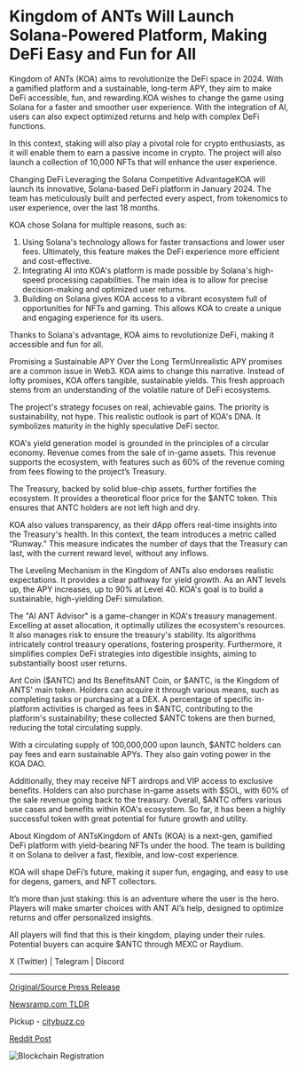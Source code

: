 # Kingdom of ANTs Will Launch Solana-Powered Platform, Making DeFi Easy and Fun for All

Kingdom of ANTs (KOA) aims to revolutionize the DeFi space in 2024. With a gamified platform and a sustainable, long-term APY, they aim to make DeFi accessible, fun, and rewarding.KOA wishes to change the game using Solana for a faster and smoother user experience. With the integration of AI, users can also expect optimized returns and help with complex DeFi functions.

In this context, staking will also play a pivotal role for crypto enthusiasts, as it will enable them to earn a passive income in crypto. The project will also launch a collection of 10,000 NFTs that will enhance the user experience.

Changing DeFi Leveraging the Solana Competitive AdvantageKOA will launch its innovative, Solana-based DeFi platform in January 2024. The team has meticulously built and perfected every aspect, from tokenomics to user experience, over the last 18 months.

KOA chose Solana for multiple reasons, such as:

1. Using Solana's technology allows for faster transactions and lower user fees. Ultimately, this feature makes the DeFi experience more efficient and cost-effective.
2. Integrating AI into KOA's platform is made possible by Solana's high-speed processing capabilities. The main idea is to allow for precise decision-making and optimized user returns.
3. Building on Solana gives KOA access to a vibrant ecosystem full of opportunities for NFTs and gaming. This allows KOA to create a unique and engaging experience for its users.

Thanks to Solana's advantage, KOA aims to revolutionize DeFi, making it accessible and fun for all.

Promising a Sustainable APY Over the Long TermUnrealistic APY promises are a common issue in Web3. KOA aims to change this narrative. Instead of lofty promises, KOA offers tangible, sustainable yields. This fresh approach stems from an understanding of the volatile nature of DeFi ecosystems.

The project's strategy focuses on real, achievable gains. The priority is sustainability, not hype. This realistic outlook is part of KOA's DNA. It symbolizes maturity in the highly speculative DeFi sector.

KOA's yield generation model is grounded in the principles of a circular economy. Revenue comes from the sale of in-game assets. This revenue supports the ecosystem, with features such as 60% of the revenue coming from fees flowing to the project’s Treasury.

The Treasury, backed by solid blue-chip assets, further fortifies the ecosystem. It provides a theoretical floor price for the $ANTC token. This ensures that ANTC holders are not left high and dry.

KOA also values transparency, as their dApp offers real-time insights into the Treasury's health. In this context, the team introduces a metric called “Runway.” This measure indicates the number of days that the Treasury can last, with the current reward level, without any inflows.

The Leveling Mechanism in the Kingdom of ANTs also endorses realistic expectations. It provides a clear pathway for yield growth. As an ANT levels up, the APY increases, up to 90% at Level 40. KOA's goal is to build a sustainable, high-yielding DeFi simulation.

The "AI ANT Advisor" is a game-changer in KOA's treasury management. Excelling at asset allocation, it optimally utilizes the ecosystem's resources. It also manages risk to ensure the treasury's stability. Its algorithms intricately control treasury operations, fostering prosperity. Furthermore, it simplifies complex DeFi strategies into digestible insights, aiming to substantially boost user returns.

Ant Coin ($ANTC) and Its BenefitsANT Coin, or $ANTC, is the Kingdom of ANTS' main token. Holders can acquire it through various means, such as completing tasks or purchasing at a DEX. A percentage of specific in-platform activities is charged as fees in $ANTC, contributing to the platform's sustainability; these collected $ANTC tokens are then burned, reducing the total circulating supply.

With a circulating supply of 100,000,000 upon launch, $ANTC holders can pay fees and earn sustainable APYs. They also gain voting power in the KOA DAO.

Additionally, they may receive NFT airdrops and VIP access to exclusive benefits. Holders can also purchase in-game assets with $SOL, with 60% of the sale revenue going back to the treasury. Overall, $ANTC offers various use cases and benefits within KOA's ecosystem. So far, it has been a highly successful token with great potential for future growth and utility.

About Kingdom of ANTsKingdom of ANTs (KOA) is a next-gen, gamified DeFi platform with yield-bearing NFTs under the hood. The team is building it on Solana to deliver a fast, flexible, and low-cost experience.

KOA will shape DeFi’s future, making it super fun, engaging, and easy to use for degens, gamers, and NFT collectors.

It’s more than just staking: this is an adventure where the user is the hero. Players will make smarter choices with ANT AI’s help, designed to optimize returns and offer personalized insights.

All players will find that this is their kingdom, playing under their rules. Potential buyers can acquire $ANTC through MEXC or Raydium.

X (Twitter) | Telegram | Discord 

---

[Original/Source Press Release](https://blockchainwire.io/press-release/kingdom-of-ants-will-launch-solana-powered-platform-making-defi-easy-and-fun-for-all)
                    

[Newsramp.com TLDR](https://newsramp.com/curated-news/kingdom-of-ants-koa-to-revolutionize-defi-with-solana-based-platform-and-sustainable-apy/3819402a00a61ceebd07e4ecfc6c1392) 


Pickup - [citybuzz.co](https://citybuzz.co/2024/01/23/kingdom-of-ants-revolutionizing-defi-with-a-gamified-solana-powered-platform)
 



[Reddit Post](https://www.reddit.com/r/GamingNewsRamp/comments/1avdtbu/kingdom_of_ants_koa_to_revolutionize_defi_with/) 



![Blockchain Registration](https://cdn.newsramp.app/blockchainwire/qrcode/242/11/healEFZ_.webp)